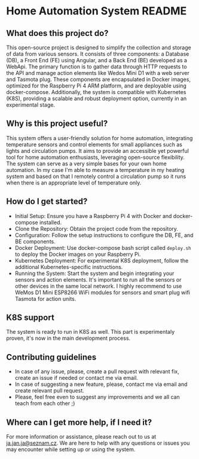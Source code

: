 # Home Automation System README

## What does this project do?

This open-source project is designed to simplify the collection and storage of data from various sensors. It consists of three components: a Database (DB), a Front End (FE) using Angular, and a Back End (BE) developed as a WebApi. The primary function is to gather data through HTTP requests to the API and manage action elements like Wedos Mini D1 with a web server and Tasmota plug. These components are encapsulated in Docker images, optimized for the Raspberry Pi 4 ARM platform, and are deployable using docker-compose. Additionally, the system is compatible with Kubernetes (K8S), providing a scalable and robust deployment option, currently in an experimental stage.

## Why is this project useful?

This system offers a user-friendly solution for home automation, integrating temperature sensors and control elements for small appliances such as lights and circulation pumps. It aims to provide an accessible yet powerful tool for home automation enthusiasts, leveraging open-source flexibility.
The system can serve as a very simple bases for your own home automation. In my case I'm able to measure a temperature in my heating system and based on that I remotely control a circulation pump so it runs when there is an appropriate level of temperature only.  

## How do I get started?

- Initial Setup: Ensure you have a Raspberry Pi 4 with Docker and docker-compose installed.
- Clone the Repository: Obtain the project code from the repository.
- Configuration: Follow the setup instructions to configure the DB, FE, and BE components.
- Docker Deployment: Use docker-compose bash script called `deploy.sh` to deploy the Docker images on your Raspberry Pi.
- Kubernetes Deployment: For experimental K8S deployment, follow the additional Kubernetes-specific instructions.
- Running the System: Start the system and begin integrating your sensors and action elements. It's important to run all 
the sensors or other devices in the same local network. I highly recommend to use WeMos D1 Mini ESP8266 WiFi modules for sensors and smart plug wifi Tasmota for action units.

## K8S support 

The system is ready to run in K8S as well. This part is experimentaly proven, it's now in the main development process.

## Contributing guidelines

- In case of any issue, please, create a pull request with relevant fix, create an issue if needed or contact me via email.
- In case of suggesting a new feature, please, contact me via email and create relevant pull request.
- Please, feel free even to suggest any improvements and we all can teach from each other ;) 

## Where can I get more help, if I need it?

For more information or assistance, please reach out to us at ja.jan.ja@seznam.cz. We are here to help with any questions or issues you may encounter while setting up or using the system.